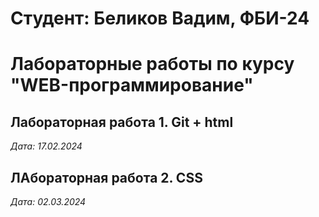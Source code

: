 # Студент: Беликов Вадим, ФБИ-24

# Лабораторные работы по курсу "WEB-программирование"

## Лабораторная работа 1. Git + html

*Дата: 17.02.2024*

## ЛАбораторная работа 2. CSS

*Дата: 02.03.2024*

